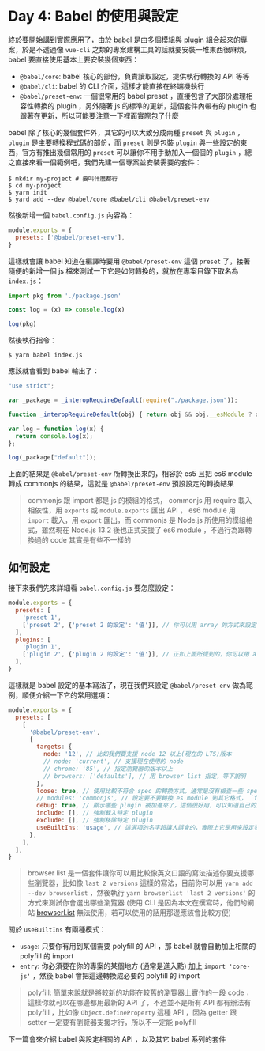 Day 4: Babel 的使用與設定
===========================

終於要開始講到實際應用了，由於 babel 是由多個模組與 plugin 組合起來的專案，於是不透過像 `vue-cli` 之類的專案建構工具的話就要安裝一堆東西很麻煩， babel 要直接使用基本上要安裝幾個東西：

- `@babel/core`: babel 核心的部份，負責讀取設定，提供執行轉換的 API 等等
- `@babel/cli`: babel 的 CLI 介面，這樣才能直接在終端機執行
- `@babel/preset-env`: 一個很常用的 babel preset ，直接包含了大部份處理相容性轉換的 plugin ，另外隨著 js 的標準的更新，這個套件內帶有的 plugin 也跟著在更新，所以可能要注意一下裡面實際包了什麼

babel 除了核心的幾個套件外，其它的可以大致分成兩種 `preset` 與 `plugin` ， `plugin` 是主要轉換程式碼的部份，而 `preset` 則是包裝 `plugin` 與一些設定的東西，官方有推出幾個常用的 `preset` 可以讓你不用手動加入一個個的 `plugin` ，總之直接來看一個範例吧，我們先建一個專案並安裝需要的套件：

```shell
$ mkdir my-project # 要叫什麼都行
$ cd my-project
$ yarn init
$ yard add --dev @babel/core @babel/cli @babel/preset-env
```

然後新增一個 `babel.config.js` 內容為：

```javascript
module.exports = {
  presets: ['@babel/preset-env'],
}
```

這樣就會讓 babel 知道在編譯時要用 `@babel/preset-env` 這個 `preset` 了，接著隨便的新增一個 js 檔來測試一下它是如何轉換的，就放在專案目錄下取名為 `index.js`：

```javascript
import pkg from './package.json'

const log = (x) => console.log(x)

log(pkg)
```

然後執行指令：

```shell
$ yarn babel index.js
```

應該就會看到 babel 輸出了：

```javascript
"use strict";

var _package = _interopRequireDefault(require("./package.json"));

function _interopRequireDefault(obj) { return obj && obj.__esModule ? obj : { "default": obj }; }

var log = function log(x) {
  return console.log(x);
};

log(_package["default"]);
```

上面的結果是 `@babel/preset-env` 所轉換出來的，相容於 es5 且把 es6 module 轉成 commonjs 的結果，這就是 `@babel/preset-env` 預設設定的轉換結果

> commonjs 跟 import 都是 js 的模組的格式， commonjs 用 require 載入相依性，用 `exports` 或 `module.exports` 匯出 API ， es6 module 用 `import` 載入，用 `export` 匯出，而 commonjs 是 Node.js 所使用的模組格式，雖然現在 Node.js 13.2 後也正式支援了 es6 module ，不過行為跟轉換過的 code 其實是有些不一樣的

如何設定
-------

接下來我們先來詳細看 `babel.config.js` 要怎麼設定：

```javascript
module.exports = {
  presets: [
    'preset 1',
    ['preset 2', {'preset 2 的設定': '值'}], // 你可以用 array 的方式來設定 preset 或 plugin 的選項
  ],
  plugins: [
    'plugin 1',
    ['plugin 2', {'plugin 2 的設定': '值'}], // 正如上面所提到的，你可以用 array 來設定 plugin
  ],
}
```

這樣就是 babel 設定的基本寫法了，現在我們來設定 `@babel/preset-env` 做為範例，順便介紹一下它的常用選項：

```javascript
module.exports = {
  presets: [
    [
      '@babel/preset-env',
      {
        targets: {
          node: '12', // 比如我們要支援 node 12 以上(現在的 LTS)版本
          // node: 'current', // 支援現在使用的 node
          // chrome: '85', // 指定瀏覽器的版本以上
          // browsers: ['defaults'], // 用 browser list 指定，等下說明
        },
        loose: true, // 使用比較不符合 spec 的轉換方式，通常是沒有檢查一些 spec 說的限制，一般編出來的檔案會比較小
        // modules: 'commonjs', // 設定要不要轉換 es module 到其它格式， `false` 是不轉換，不過這個選項預設的 'auto' 一般就很好用了
        debug: true, // 顯示哪些 plugin 被加進來了，這個很好用，可以知道自己的設定到底會用到哪些 plugin
        include: [], // 強制載入特定 plugin
        exclude: [], // 強制移除特定 plugin
        useBuiltIns: 'usage', // 這選項的名字超讓人誤會的，實際上它是用來設定要在哪邊載入 polyfill 的，晚點說明
      },
    ],
  ],
}
```

> browser list 是一個套件讓你可以用比較像英文口語的寫法描述你要支援哪些瀏覽器，比如像 `last 2 versions` 這樣的寫法，目前你可以用 `yarn add --dev browserlist` ，然後執行 `yarn browserlist 'last 2 versions'` 的方式來測試你會選出哪些瀏覽器 (使用 CLI 是因為本文在撰寫時，他們的網站 [browserl.ist](https://browserl.ist) 無法使用，若可以使用的話用那邊應該會比較方便)

關於 `useBuiltIns` 有兩種模式：

- `usage`: 只要你有用到某個需要 polyfill 的 API ，那 babel 就會自動加上相關的 polyfill 的 import
- `entry`: 你必須要在你的專案的某個地方 (通常是進入點) 加上 `import 'core-js'` ，然後 babel 會把這邊轉換成必要的 polyfill 的 import

> polyfill: 簡單來說就是將較新的功能在較舊的瀏覽器上實作的一段 code ，這樣你就可以在哪邊都用最新的 API 了，不過並不是所有 API 都有辦法有 polyfill ，比如像 `Object.defineProperty` 這種 API ，因為 getter 跟 setter 一定要有瀏覽器支援才行，所以不一定能 polyfill

下一篇會來介紹 babel 與設定相關的 API ，以及其它 babel 系列的套件

